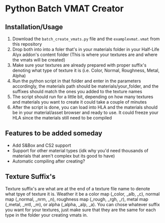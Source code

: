 # Python Batch VMAT Creator
## Installation/Usage
1. Download the `batch_create_vmats.py` file and the `examplevmat.vmat` from this repository
2. Drop both into into a foler that's in your materials folder in your Half-Life Alyx addon's content folder (This is where your textures are and where the vmats will be created)
3. Make sure your textures are already prepared with proper suffix's denoting what type of texture it is (i.e. Color, Normal, Roughness, Metal, Alpha)
4. Run the python script in that folder and enter in the parameters accordingly, the materials path should be materials/your_folder, and the suffixes should match the ones you added to the texture names
5. The script should run for a little bit, depending on how many textures and materials you want to create it could take a couple of minutes
6. After the script is done, you can load into HLA and the materials should be in your material/asset browser and ready to use. It could freeze your HLA since the materials still need to be compiled
## Features to be added someday
- Add S&Box and CS2 support
- Support for other material types (idk why you'd need thousands of materials that aren't complex but its good to have)
- Automatic compiling after creating?
## Texture Suffix's
Texture suffix's are what are at the end of a texture file name to denote what tpye of texture it is. Weather it be a color map (_color, _alb, _c), normal map (_normal, _nrm, _n), roughness map (_rough, _rgh, _r), metal map (_metal, _mtl, _m), or alpha (_alpha, _alp, _a). You can chose whatever suffix you want for your textures, just make sure that they are the same for each type in the folder your creating vmats in.
